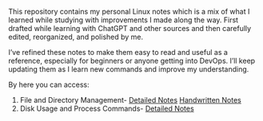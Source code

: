 This repository contains my personal Linux notes which is a mix of what I learned while studying with improvements I made along the way. First drafted while learning with ChatGPT and other sources and then carefully edited, reorganized, and polished by me.
 
I’ve refined these notes to make them easy to read and useful as a reference, especially for beginners or anyone getting into DevOps. I’ll keep updating them as I learn new commands and improve my understanding.

By here you can access:
1. File and Directory Management- [Detailed Notes](./Linux%20Commands/01_File%20and%20Directory%20Management/Detailed%20notes.md)  [Handwritten Notes](././Linux%20Commands/01_File%20and%20Directory%20Management/Handwritten%20Notes.md)
2. Disk Usage and Process Commands- [Detailed Notes](./Linux%20Commands/02_Disk%20Usage%20Commands/Detailed%20Notes.md) 










